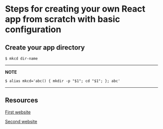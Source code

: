 # Steps for creating your own React app from scratch with basic configuration
## Create your app directory

```console
$ mkcd dir-name 
```

---
**NOTE**
```console
$ alias mkcd='abc() { mkdir -p "$1"; cd "$1"; }; abc'
```
---

## Resources
[First website](https://www.codementor.io/@rajjeet/step-by-step-create-a-react-project-from-scratch-11s9skvnxv)

[Second website](https://www.freecodecamp.org/news/how-to-set-up-deploy-your-react-app-from-scratch-using-webpack-and-babel-a669891033d4/)

